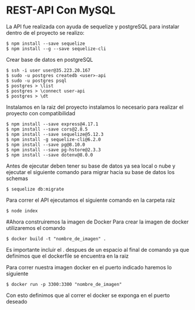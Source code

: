 # REST-API Con MySQL
  La API fue realizada con ayuda de sequelize y postgreSQL para instalar dentro de el proyecto se realizo:
~~~ 
$ npm install --save sequelize
$ npm install --g --save sequelize-cli
~~~
Crear base de datos en postgreSQL
~~~
$ ssh -i user user@35.223.20.167
$ sudo -u postgres createdb <user>-api
$ sudo -u postgres psql
$ postgres > \list
$ postgres > \connect user-api
$ postgres > \dt
~~~
Instalamos en la raiz del proyecto instalamos lo necesario para realizar el proyecto con compatibilidad
~~~
$ npm install --save express@4.17.1
$ npm install --save cors@2.8.5
$ npm install --save sequelize@5.12.3 
$ npm install -g sequelize-cli@6.2.0 
$ npm install --save pg@8.10.0
$ npm install --save pg-hstore@2.3.3
$ npm install --save dotenv@8.0.0
~~~
Antes de ejecutar deben tener su base de datos ya sea local o nube y ejecutar el siguiente comando para migrar hacia su base de datos los schemas
~~~
$ sequelize db:migrate
~~~

Para correr el API ejecutamos el siguiente comando en la carpeta raiz
~~~
$ node index
~~~

#Ahora construiremos la imagen de Docker
Para crear la imagen de docker utilizaremos el comando
~~~
$ docker build -t "nombre_de_imagen" .
~~~
Es importante incluir el . despues de un espacio al final de comando ya que definimos que el dockerfile se encuentra en la raiz

Para correr nuestra imagen docker en el puerto indicado haremos lo siguiente 
~~~
$ docker run -p 3300:3300 "nombre_de_imagen"
~~~
Con esto definimos que al correr el docker se exponga en el puerto deseado
